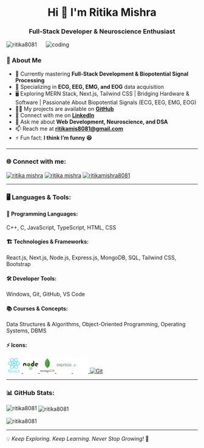 <h1 align="center">Hi 👋 I'm Ritika Mishra</h1>
<h3 align="center">Full-Stack Developer & Neuroscience Enthusiast</h3>

<img align="right" alt="coding" width="400" src="https://cdn.dribbble.com/users/4055494/screenshots/15215756/lottie-000_1_1.gif">

<p align="left"> <img src="https://komarev.com/ghpvc/?username=ritika8081&label=Profile%20views&color=0e75b6&style=flat" alt="ritika8081" /> </p>

### 🚀 About Me
- 🌱 Currently mastering **Full-Stack Development & Biopotential Signal Processing**
- 🧠 Specializing in **ECG, EEG, EMG, and EOG** data acquisition
- 🖥️ Exploring MERN Stack, Next.js, Tailwind CSS | Bridging Hardware & Software | Passionate About Biopotential Signals (ECG, EEG, EMG, EOG)
- 👨‍💻 My projects are available on **[GitHub](https://github.com/Ritika8081)**
- 📝 Connect with me on **[LinkedIn](https://www.linkedin.com/in/ritika-mishra-a965251bb/)**
- 💬 Ask me about **Web Development, Neuroscience, and DSA**
- 📫 Reach me at **ritikamis8081@gmail.com**
- ⚡ Fun fact: **I think I’m funny 😆**

---

### 🌐 Connect with me:
<p align="left">
<a href="https://linkedin.com/in/ritika-mishra-a965251bb" target="blank"><img align="center" src="https://raw.githubusercontent.com/rahuldkjain/github-profile-readme-generator/master/src/images/icons/Social/linked-in-alt.svg" alt="ritika mishra" height="30" width="40" /></a>
<a href="https://fb.com/ritika.mishra" target="blank"><img align="center" src="https://raw.githubusercontent.com/rahuldkjain/github-profile-readme-generator/master/src/images/icons/Social/facebook.svg" alt="ritika mishra" height="30" width="40" /></a>
<a href="https://instagram.com/ritikamishra8081" target="blank"><img align="center" src="https://raw.githubusercontent.com/rahuldkjain/github-profile-readme-generator/master/src/images/icons/Social/instagram.svg" alt="ritikamishra8081" height="30" width="40" /></a>
</p>

---

### 🖥️ Languages & Tools:

#### 🚀 Programming Languages:
C++, C, JavaScript, TypeScript, HTML, CSS  

#### 🏗️ Technologies & Frameworks:
React.js, Next.js, Node.js, Express.js, MongoDB, SQL, Tailwind CSS, Bootstrap  

#### 🛠️ Developer Tools:
Windows, Git, GitHub, VS Code  

#### 📚 Courses & Concepts:
Data Structures & Algorithms, Object-Oriented Programming, Operating Systems, DBMS  

#### ⚡ Icons:
<p align="left">
<a href="https://reactjs.org/" target="_blank" rel="noreferrer">
<img src="https://raw.githubusercontent.com/devicons/devicon/master/icons/react/react-original-wordmark.svg" alt="React.js" width="40" height="40"/>
</a>
<a href="https://nodejs.org" target="_blank" rel="noreferrer">
<img src="https://raw.githubusercontent.com/devicons/devicon/master/icons/nodejs/nodejs-original-wordmark.svg" alt="Node.js" width="40" height="40"/>
</a>
<a href="https://www.mongodb.com/" target="_blank" rel="noreferrer">
<img src="https://raw.githubusercontent.com/devicons/devicon/master/icons/mongodb/mongodb-original-wordmark.svg" alt="MongoDB" width="40" height="40"/>
</a>
<a href="https://expressjs.com" target="_blank" rel="noreferrer">
<img src="https://raw.githubusercontent.com/devicons/devicon/master/icons/express/express-original-wordmark.svg" alt="Express.js" width="40" height="40"/>
</a>
<a href="https://tailwindcss.com" target="_blank" rel="noreferrer">
<img src="https://raw.githubusercontent.com/devicons/devicon/master/icons/tailwindcss/tailwindcss-original-wordmark.svg" alt="Tailwind CSS" width="40" height="40"/>
</a>
<a href="https://git-scm.com/" target="_blank" rel="noreferrer">
<img src="https://www.vectorlogo.zone/logos/git-scm/git-scm-icon.svg" alt="Git" width="40" height="40"/>
</a>
</p>

---

### 📊 GitHub Stats:
<p><img align="left" src="https://github-readme-stats.vercel.app/api/top-langs?username=ritika8081&show_icons=true&locale=en&layout=compact" alt="ritika8081" /></p>
<p>&nbsp;<img align="center" src="https://github-readme-stats.vercel.app/api?username=ritika8081&show_icons=true&locale=en" alt="ritika8081" /></p>
<p><img align="center" src="https://github-readme-streak-stats.herokuapp.com/?user=ritika8081&" alt="ritika8081" /></p>

---

💡 *Keep Exploring. Keep Learning. Never Stop Growing!* 🚀
